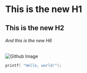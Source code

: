 # This is the new H1
## This is the new H2
###### And this is the new H6
![Github Image](https://cdn.pixabay.com/photo/2021/09/11/12/17/github-6615451_640.png)

``` c
printf( "Hello, world!");
```
